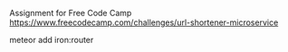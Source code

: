 Assignment for Free Code Camp https://www.freecodecamp.com/challenges/url-shortener-microservice

meteor add iron:router
